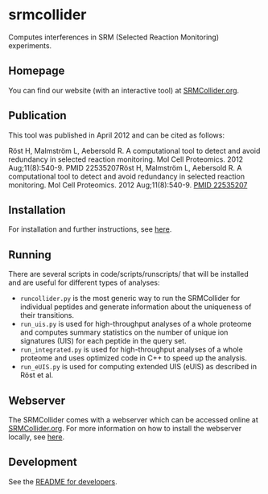 srmcollider
========

Computes interferences in SRM (Selected Reaction Monitoring) experiments.

Homepage
------------
You can find our website (with an interactive tool) at [SRMCollider.org](http://www.srmcollider.org).

Publication
------------
This tool was published in April 2012 and can be cited as follows: 

Röst H, Malmström L, Aebersold R. A computational tool to detect and avoid redundancy in selected reaction monitoring. Mol Cell Proteomics. 2012 Aug;11(8):540-9. PMID 22535207Röst H, Malmström L, Aebersold R. A computational tool to detect and avoid redundancy in selected reaction monitoring. Mol Cell Proteomics. 2012 Aug;11(8):540-9. [PMID 22535207](http://www.ncbi.nlm.nih.gov/pubmed/22535207)

Installation
------------
For installation and further instructions, see [here](code/README.md).

Running
-------
There are several scripts in code/scripts/runscripts/ that will be installed and are useful for different types of analyses:

- `runcollider.py` is the most generic way to run the SRMCollider for
  individual peptides and generate information about the uniqueness of their
  transitions. 
- `run_uis.py` is used for high-throughput analyses of a whole proteome and
  computes summary statistics on the number of unique ion signatures (UIS) for
  each peptide in the query set.
- `run_integrated.py` is used for high-throughput analyses of a whole proteome
  and uses optimized code in C++ to speed up the analysis.
- `run_eUIS.py` is used for computing extended UIS (eUIS) as described in Röst et al.


Webserver
---------

The SRMCollider comes with a webserver which can be accessed  online at
[SRMCollider.org](http://www.srmcollider.org). For more information on how to
install the webserver locally, see [here](code/README.md).

Development
-----------

See the [README for developers](code/README.md).

